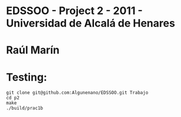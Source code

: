 # EDSSOO - Project 2 - 2011 - Universidad de Alcalá de Henares
# Raúl Marín
# Testing:
	git clone git@github.com:Algunenano/EDSSOO.git Trabajo
	cd p2
	make
	./build/prac1b

